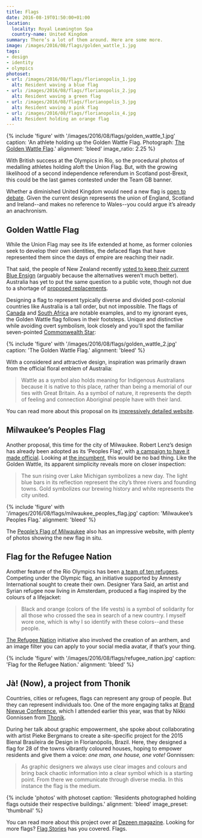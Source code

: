 ```yaml
---
title: Flags
date: 2016-08-19T01:50:00+01:00
location:
  locality: Royal Leamington Spa
  country-name: United Kingdom
summary: There’s a lot of them around. Here are some more.
image: /images/2016/08/flags/golden_wattle_1.jpg
tags:
- design
- identity
- olympics
photoset:
- url: /images/2016/08/flags/florianopolis_1.jpg
  alt: Resident waving a blue flag
- url: /images/2016/08/flags/florianopolis_2.jpg
  alt: Resident waving a green flag
- url: /images/2016/08/flags/florianopolis_3.jpg
  alt: Resident waving a pink flag
- url: /images/2016/08/flags/florianopolis_4.jpg
  alt: Resident holding an orange flag
---
```

{% include 'figure' with '/images/2016/08/flags/golden_wattle_1.jpg'
  caption: 'An athlete holding up the Golden Wattle Flag. Photograph: [The Golden Wattle Flag](http://www.goldenwattleflag.com).'
  alignment: 'bleed'
  image_ratio: 2.25
%}

With British success at the Olympics in Rio, so the procedural photos of medalling athletes holding aloft the Union Flag. But, with the growing likelihood of a second independence referendum in Scotland post-Brexit, this could be the last games contested under the Team GB banner.

Whether a diminished United Kingdom would need a new flag is [open to debate][1]. Given the current design represents the union of England, Scotland and Ireland--and makes no reference to Wales--you could argue it’s already an anachronism.

## Golden Wattle Flag

While the Union Flag may see its life extended at home, as former colonies seek to develop their own identities, the defaced flags that have represented them since the days of empire are reaching their nadir.

That said, the people of New Zealand recently [voted to keep their current Blue Ensign][2] (arguably because the alternatives weren’t much better). Australia has yet to put the same question to a public vote, though not due to a shortage of [proposed replacements][3].

Designing a flag to represent typically diverse and divided post-colonial countries like Australia is a tall order, but not impossible. The flags of [Canada][4] and [South Africa][5] are notable examples, and to my ignorant eyes, the Golden Wattle flag follows in their footsteps. Unique and distinctive while avoiding overt symbolism, look closely and you’ll spot the familiar seven-pointed [Commonwealth Star][6]:

{% include 'figure' with '/images/2016/08/flags/golden_wattle_2.jpg'
  caption: 'The Golden Wattle Flag.'
  alignment: 'bleed'
%}

With a considered and attractive design, inspiration was primarily drawn from the official floral emblem of Australia:

> Wattle as a symbol also holds meaning for Indigenous Australians because it is native to this place, rather than being a memorial of our ties with Great Britain. As a symbol of nature, it represents the depth of feeling and connection Aboriginal people have with their land.

You can read more about this proposal on its [impressively detailed website][7].

## Milwaukee’s Peoples Flag

Another proposal, this time for the city of Milwaukee. Robert Lenz’s design has already been adopted as its ‘Peoples Flag’, with [a campaign to have it made official][8]. Looking at [the incumbent][9], this would be no bad thing. Like the Golden Wattle, its apparent simplicity reveals more on closer inspection:

> The sun rising over Lake Michigan symbolizes a new day. The light blue bars in its reflection represent the city’s three rivers and founding towns. Gold symbolizes our brewing history and white represents the city united.

{% include 'figure' with '/images/2016/08/flags/milwaukee_peoples_flag.jpg'
  caption: 'Milwaukee’s Peoples Flag.'
  alignment: 'bleed'
%}

The [People’s Flag of Milwaukee][10] also has an impressive website, with plenty of photos showing the new flag in situ.

## Flag for the Refugee Nation

Another feature of the Rio Olympics has been [a team of ten refugees][11]. Competing under the Olympic flag, an initiative supported by Amnesty International sought to create their own. Designer Yara Said, an artist and Syrian refugee now living in Amsterdam, produced a flag inspired by the colours of a lifejacket:

> Black and orange (colors of the life vests) is a symbol of solidarity for all those who crossed the sea in search of a new country. I myself wore one, which is why I so identify with these colors--and these people.

[The Refugee Nation][12] initiative also involved the creation of an anthem, and an image filter you can apply to your social media avatar, if that’s your thing.

{% include 'figure' with '/images/2016/08/flags/refugee_nation.jpg'
  caption: 'Flag for the Refugee Nation.'
  alignment: 'bleed'
%}

## Jà! (Now), a project from Thonik

Countries, cities or refugees, flags can represent any group of people. But they can represent individuals too. One of the more engaging talks at [Brand Niewue Conference][13], which I attended earlier this year, was that by Nikki Gonnissen from [Thonik][14].

During her talk about graphic empowerment, she spoke about collaborating with artist Pieke Bergmans to create a site-specific project for the 2015 Bienal Brasileira de Design in Florianópolis, Brazil. Here, they designed a flag for 28 of the towns vibrantly coloured houses, hoping to empower residents and give them a voice: *one man, one house, one vote!* Gonnissen:

> As graphic designers we always use clear images and colours and bring back chaotic information into a clear symbol which is a starting point. From there we communicate through diverse media. In this instance the flag is the medium.

{% include 'photos' with photoset
  caption: 'Residents photographed holding flags outside their respective buildings.'
  alignment: 'bleed'
  image_preset: 'thumbnail'
%}

You can read more about this project over at [Dezeen magazine][15]. Looking for more flags? [Flag Stories][16] has you covered. Flags.

[1]: https://www.bbc.co.uk/news/magazine-25205017
[2]: https://www.theguardian.com/world/2016/mar/24/new-zealand-votes-to-keep-its-flag-in-referendum
[3]: https://en.wikipedia.org/wiki/List_of_proposed_Australian_flags
[4]: https://en.wikipedia.org/wiki/Flag_of_Canada
[5]: https://en.wikipedia.org/wiki/Flag_of_South_Africa
[6]: https://en.wikipedia.org/wiki/Commonwealth_Star
[7]: http://www.goldenwattleflag.com
[8]: http://milwaukeeflag.com/support
[9]: https://en.wikipedia.org/wiki/Flag_of_Milwaukee
[10]: http://milwaukeeflag.com
[11]: https://en.wikipedia.org/wiki/Refugee_Olympic_Team_at_the_2016_Summer_Olympics
[12]: http://www.therefugeenation.org
[13]: https://underconsideration.com/brandnieuweconference/
[14]: http://www.thonik.nl
[15]: http://www.dezeen.com/2015/09/03/thonik-creates-flags-based-brazilian-architecture-brazil-design-biennial-florianopolis
[16]: http://flagstories.co
